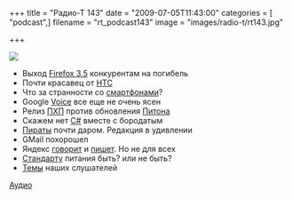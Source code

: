 +++
title = "Радио-Т 143"
date = "2009-07-05T11:43:00"
categories = [ "podcast",]
filename = "rt_podcast143"
image = "images/radio-t/rt143.jpg"

+++

![](https://radio-t.com/images/radio-t/rt143.jpg)

- Выход [Firefox 3.5](http://net.compulenta.ru/438081/) конкурентам на погибель
- Почти красавец от [HTC](http://www.engadget.com/2009/06/30/htc-hero-spotted-on-orange-uk-website/)
- Что за странности со [смартфонами](http://www.engadget.com/2009/07/01/best-buy-sponsored-survey-shows-that-americans-want-smartphones/)?
- Google [Voice](http://webplanet.ru/news/service/2009/06/30/voices.html) все еще не очень ясен
- Релиз [ПХП](http://www.opennet.ru/opennews/art.shtml?num=22392) против обновления [Питона](http://www.securitylab.ru/news/381963.php)
- Скажем нет [C#](http://www.securitylab.ru/news/381988.php) вместе с бородатым
- [Пираты](http://internetno.net/2009/06/30/pirate-bay-sold/) почти даром. Редакция в удивлении
- GMail похорошел
- Яндекс [говорит](http://webplanet.ru/news/service/2009/06/30/slovari.html) и [пишет](http://internetno.net/2009/07/02/punto-mac/). Но не для всех
- [Стандарту](http://www.crunchgear.com/2009/06/29/micro-usb-to-be-the-standard-phone-charging-port-of-europe/) питания быть? или не быть?
- [Темы](/p/2009/06/30/prep-143/) наших слушателей

[Аудио](https://archive.rucast.net/radio-t/media/rt_podcast143.mp3)
<audio src="https://archive.rucast.net/radio-t/media/rt_podcast143.mp3" preload="none"></audio>
